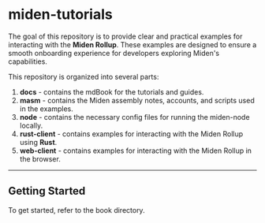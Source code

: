 # miden-tutorials

The goal of this repository is to provide clear and practical examples for interacting with the **Miden Rollup**. These examples are designed to ensure a smooth onboarding experience for developers exploring Miden's capabilities.

This repository is organized into several parts:

1. **docs** - contains the mdBook for the tutorials and guides.
2. **masm** - contains the Miden assembly notes, accounts, and scripts used in the examples.
3. **node** - contains the necessary config files for running the miden-node locally.
4. **rust-client** - contains examples for interacting with the Miden Rollup using **Rust**. 
5. **web-client** - contains examples for interacting with the Miden Rollup in the browser. 

---

## Getting Started

To get started, refer to the book directory.